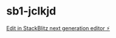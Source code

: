 # sb1-jclkjd

[Edit in StackBlitz next generation editor ⚡️](https://stackblitz.com/~/github.com/jstnio/sb1-jclkjd)